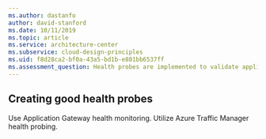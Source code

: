 ```yaml
---
ms.author: dastanfo
author: david-stanford
ms.date: 10/11/2019
ms.topic: article
ms.service: architecture-center
ms.subservice: cloud-design-principles
ms.uid: f8d28ca2-bf0a-43a5-bd1b-e801bb6537ff
ms.assessment_question: Health probes are implemented to validate application functionality
---
```

## Creating good health probes

Use Application Gateway health monitoring. Utilize Azure Traffic Manager health probing.
